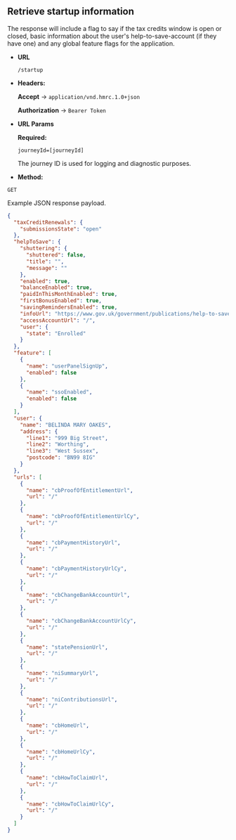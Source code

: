 Retrieve startup information
----

The response will include a flag to say if the tax credits window is open or closed, basic information
about the user's help-to-save-account (if they have one) and any global feature flags for the application.

* **URL**

  `/startup`
  
* **Headers:**  
  
    **Accept** -> `application/vnd.hmrc.1.0+json`
  
    **Authorization** -> `Bearer Token`
    
*  **URL Params**

   **Required:**
 
   `journeyId=[journeyId]`
   
   The journey ID is used for logging and diagnostic purposes.
    
* **Method:**

`GET`

  Example JSON response payload.
  
```json
{
  "taxCreditRenewals": {
    "submissionsState": "open"
  },
  "helpToSave": {
    "shuttering": {
      "shuttered": false,
      "title": "",
      "message": ""
    },
    "enabled": true,
    "balanceEnabled": true,
    "paidInThisMonthEnabled": true,
    "firstBonusEnabled": true,
    "savingRemindersEnabled": true,
    "infoUrl": "https://www.gov.uk/government/publications/help-to-save-what-it-is-and-who-its-for/the-help-to-save-scheme",
    "accessAccountUrl": "/",
    "user": {
      "state": "Enrolled"
    }
  },
  "feature": [
    {
      "name": "userPanelSignUp",
      "enabled": false
    },
    {
      "name": "ssoEnabled",
      "enabled": false
    }
  ],
  "user": {
    "name": "BELINDA MARY OAKES",
    "address": {
      "line1": "999 Big Street",
      "line2": "Worthing",
      "line3": "West Sussex",
      "postcode": "BN99 8IG"
    }
  },
  "urls": [
    {
      "name": "cbProofOfEntitlementUrl",
      "url": "/"
    },
    {
      "name": "cbProofOfEntitlementUrlCy",
      "url": "/"
    },
    {
      "name": "cbPaymentHistoryUrl",
      "url": "/"
    },
    {
      "name": "cbPaymentHistoryUrlCy",
      "url": "/"
    },
    {
      "name": "cbChangeBankAccountUrl",
      "url": "/"
    },
    {
      "name": "cbChangeBankAccountUrlCy",
      "url": "/"
    },
    {
      "name": "statePensionUrl",
      "url": "/"
    },
    {
      "name": "niSummaryUrl",
      "url": "/"
    },
    {
      "name": "niContributionsUrl",
      "url": "/"
    },
    {
      "name": "cbHomeUrl",
      "url": "/"
    },
    {
      "name": "cbHomeUrlCy",
      "url": "/"
    },
    {
      "name": "cbHowToClaimUrl",
      "url": "/"
    },
    {
      "name": "cbHowToClaimUrlCy",
      "url": "/"
    }
  ]
}
```

